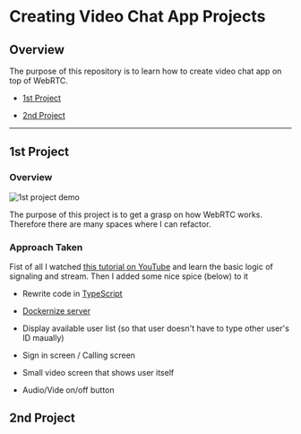 # Creating Video Chat App Projects

## Overview

The purpose of this repository is to learn how to create video chat app on top of WebRTC.

- [1st Project](#1st-project)

- [2nd Project](#2nd-project)

---

## 1st Project

### Overview

![1st project demo](/images/demo1.gif)

The purpose of this project is to get a grasp on how WebRTC works. Therefore there are many spaces where I can refactor.

### Approach Taken

Fist of all I watched [this tutorial on YouTube](https://www.youtube.com/watch?v=oxFr7we3LC8) and learn the basic logic of signaling and stream. Then I added some nice spice (below) to it

- Rewrite code in [TypeScript](https://www.typescriptlang.org/)

- [Dockernize server](https://www.docker.com/)

- Display available user list (so that user doesn't have to type other user's ID maually)

- Sign in screen / Calling screen

- Small video screen that shows user itself

- Audio/Vide on/off button

## 2nd Project
